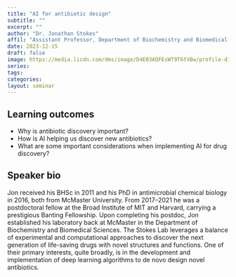 ```yaml
---
title: "AI for antibiotic design"
subtitle: ""
excerpt: ""
author: "Dr. Jonathan Stokes"
affil: "Assistant Professor, Department of Biochemistry and Biomedical Sciences, McMaster University"
date: 2023-12-15
draft: false
image: https://media.licdn.com/dms/image/D4E03AQFEsWT9T6tVBw/profile-displayphoto-shrink_800_800/0/1682204465904?e=2147483647&v=beta&t=zi0FhibSXAuIGRx6WH5FutMw7CdTwjYMR4Z73szcwyg
series:
tags:
categories:
layout: seminar
---
```


## Learning outcomes

* Why is antibiotic discovery important?
* How is AI helping us discover new antibiotics?
* What are some important considerations when implementing AI for drug discovery?

## Speaker bio

Jon received his BHSc in 2011 and his PhD in antimicrobial chemical biology in 2016, both from McMaster University. From 2017–2021 he was a postdoctoral fellow at the Broad Institute of MIT and Harvard, carrying a prestigious Banting Fellowship. Upon completing his postdoc, Jon established his laboratory back at McMaster in the Department of Biochemistry and Biomedical Sciences. The Stokes Lab leverages a balance of experimental and computational approaches to discover the next generation of life-saving drugs with novel structures and functions. One of their primary interests, quite broadly, is in the development and implementation of deep learning algorithms to de novo design novel antibiotics.

